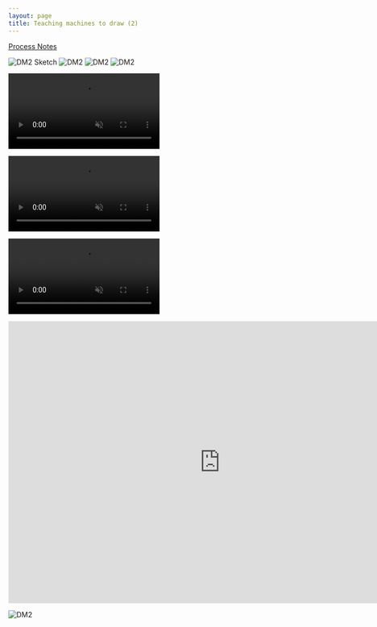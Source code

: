 ```yaml
---
layout: page
title: Teaching machines to draw (2)
---
```


[Process Notes](http://www.maxkoehler.com/2017/teaching-machines-to-draw/)

![DM2 Sketch](/rca/assets/dm2-sketch.jpg)
![DM2](/rca/assets/dm2-1.jpg)
![DM2](/rca/assets/dm2-4.jpg)
![DM2](/rca/assets/dm2-laptop.jpg)

<video playsinline muted loop controls='false' autoplay src='/rca/assets/machine-2-control.mp4'></video>

<video playsinline muted loop controls='false' autoplay src='/rca/assets/machine-2.mp4'></video>

<video playsinline muted loop controls autoplay src='/rca/assets/dm2-hands.mp4'></video>
<iframe src="https://player.vimeo.com/video/256795786" width="840" height="560" frameborder="0" webkitallowfullscreen mozallowfullscreen allowfullscreen></iframe>

![DM2](/rca/assets/dm2-2.jpg)
